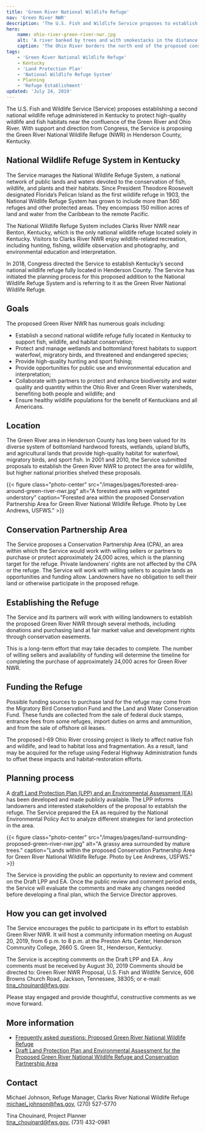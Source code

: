 ```yaml
---
title: 'Green River National Wildlife Refuge'
nav: 'Green River NWR'
description: 'The U.S. Fish and Wildlife Service proposes to establish Kentucky’s second national wildlife refuge to protect high quality wildlife and fish habitats near the confluence of the Green River and Ohio River.'
hero:
    name: ohio-river-green-river-nwr.jpg
    alt: 'A river banked by trees and with smokestacks in the distance.'
    caption: 'The Ohio River borders the north end of the proposed conservation partnership area for the Green River National Wildlife Refuge in Henderson County. Photo by Kristen Peters, USFWS.'
tags:
    - 'Green River National Wildlife Refuge'
    - Kentucky
    - 'Land Protection Plan'
    - 'National Wildlife Refuge System'
    - Planning
    - 'Refuge Establishment'
updated: 'July 24, 2019'
---
```


The U.S. Fish and Wildlife Service (Service) proposes establishing a second national wildlife refuge administered in Kentucky  to protect high-quality wildlife and fish habitats near the confluence of the Green River and Ohio River.  With support and direction from Congress, the Service is proposing the Green River National Wildlife Refuge (NWR) in Henderson County, Kentucky.

## National Wildlife Refuge System in Kentucky

The Service manages the National Wildlife Refuge System, a national network of public lands and waters devoted to the conservation of fish, wildlife, and plants and their habitats.  Since President Theodore Roosevelt designated Florida’s Pelican Island as the first wildlife refuge in 1903, the National Wildlife Refuge System has grown to include more than 560 refuges and other protected areas. They encompass 150 million acres of land and water from the Caribbean to the remote Pacific.

The National Wildlife Refuge System includes Clarks River NWR near Benton, Kentucky, which is the only national wildlife refuge located solely in Kentucky.  Visitors to Clarks River NWR  enjoy wildlife-related recreation, including hunting, fishing, wildlife observation and photography, and environmental education and interpretation.

In 2018, Congress directed the Service to establish Kentucky’s second national wildlife refuge fully located in Henderson County.  The Service has initiated the planning process for this proposed addition to the National Wildlife Refuge System and is referring to it as the Green River National Wildlife Refuge.

## Goals

The proposed Green River NWR has numerous goals including:

- Establish a second national wildlife refuge fully located in Kentucky to support fish, wildlife, and habitat conservation;
- Protect and manage wetlands and bottomland forest habitats to support waterfowl, migratory birds, and threatened and endangered species;
- Provide high-quality hunting and sport fishing;
- Provide opportunities for public use and environmental education and interpretation;
- Collaborate with partners to protect and enhance biodiversity and  water quality and quantity within the Ohio River and Green River watersheds, benefiting both people and wildlife; and
- Ensure healthy wildlife populations for the benefit of Kentuckians and all Americans.

## Location

The Green River area in Henderson County has long been valued for its diverse system of bottomland hardwood forests, wetlands, upland bluffs, and agricultural lands that provide high-quality habitat for waterfowl, migratory birds, and sport fish. In 2001 and 2010, the Service submitted proposals to establish the Green River NWR to protect the area for wildlife, but higher national priorities shelved these proposals.

{{< figure class="photo-center" src="/images/pages/forested-area-around-green-river-nwr.jpg" alt="A forested area with vegetated understory" caption="Forested area within the proposed Conservation Partnership Area for Green River National Wildlife Refuge. Photo by Lee Andrews, USFWS." >}}

## Conservation Partnership Area

The Service proposes a Conservation Partnership Area (CPA), an area within which the Service would work with willing sellers or partners to purchase or protect approximately 24,000 acres, which is the planning target for the refuge. Private landowners’ rights are not affected by the CPA or the refuge. The Service will work with willing sellers to acquire lands as opportunities and funding allow. Landowners have no obligation to sell their land or otherwise participate in the proposed refuge.

## Establishing the Refuge

The Service and its partners will work with willing landowners to establish the proposed Green River NWR through several methods, including donations and  purchasing land at fair market value and development rights through conservation easements.

This is a long-term effort that may take decades to complete. The number of willing sellers and availability of funding will determine the timeline for completing the purchase of approximately 24,000 acres for Green River NWR.

## Funding the Refuge

Possible funding sources to purchase land for the refuge may come from the Migratory Bird Conservation Fund and the Land and Water Conservation Fund. These funds are collected from the sale of federal duck stamps, entrance fees from some refuges, import duties on arms and ammunition, and from the sale of offshore oil leases.

The proposed I-69 Ohio River crossing project is likely to affect native fish and wildlife, and lead to habitat loss and fragmentation. As a result, land may be acquired for the refuge using Federal Highway Administration funds to offset these impacts and habitat-restoration efforts.

## Planning process

A [draft Land Protection Plan (LPP) and an Environmental Assessment (EA)](https://ecos.fws.gov/ServCat/Reference/Profile/112180) has been developed and made publicly available. The LPP informs landowners and interested stakeholders of the proposal to establish the refuge. The Service prepared the EA as required by the National Environmental Policy Act to analyze different strategies for land protection in the area.

{{< figure class="photo-center" src="/images/pages/land-surrounding-proposed-green-river-nwr.jpg" alt="A grassy area surrounded by mature trees." caption="Lands within the proposed Conservation Partnership Area for Green River National Wildlife Refuge. Photo by Lee Andrews, USFWS." >}}

The Service is  providing the public an opportunity to review and comment on the Draft LPP and EA.  Once the public review and comment period ends, the Service will evaluate the comments and make any changes needed before developing a final plan, which the Service Director approves.

## How you can get involved

The Service encourages the public to participate in its effort to establish Green River NWR. It will host a community information meeting on August 20, 2019, from 6 p.m. to 8 p.m. at the Preston Arts Center, Henderson Community College, 2660 S. Green St., Henderson, Kentucky.

The Service is accepting comments on the Draft LPP and EA . Any comments must be received by August 30, 2019  Comments should be directed to: Green River NWR Proposal, U.S. Fish and Wildlife Service, 606 Browns Church Road, Jackson, Tennessee, 38305; or e-mail: [tina_chouinard@fws.gov](mailto:tina_chouinard@fws.gov).

Please stay engaged and provide thoughtful, constructive comments as we move forward.

## More information

- [Frequently asked questions: Proposed Green River National Wildlife Refuge](/pdf/fact-sheet/green-river-national-wildlife-refuge-proposal.pdf)
- [Draft Land Protection Plan and Environmental Assessment for the Proposed Green River National Wildlife Refuge and Conservation Partnership Area](https://ecos.fws.gov/ServCat/Reference/Profile/112180)

## Contact

Michael Johnson, Refuge Manager, Clarks River National Wildlife Refuge  
[michael_johnson@fws.gov](mailto:michael_johnson@fws.gov), (270) 527-5770

Tina Chouinard, Project Planner  
[tina_chouinard@fws.gov](mailto:tina_chouinard@fws.gov), (731) 432-0981
